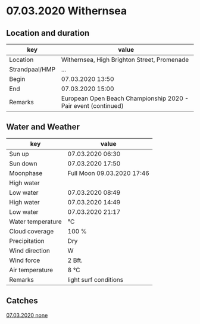 # 07.03.2020 Withernsea

## Location and duration

key | value |
----|-------|
Location | Withernsea, High Brighton Street, Promenade |
Strandpaal/HMP | ... |
Begin | 07.03.2020  13:50 |
End | 07.03.2020  15:00 |
Remarks | European Open Beach Championship 2020 - Pair event (continued) |

## Water and Weather

key | value |
----|-------|
Sun up | 07.03.2020  06:30 |
Sun down | 07.03.2020  17:50 |
Moonphase | Full Moon 09.03.2020  17:46 |
High water | |
Low water | 07.03.2020  08:49 |
High water | 07.03.2020  14:49 |
Low water | 07.03.2020  21:17 |
Water temperature | °C |
Cloud coverage | 100 % |
Precipitation | Dry |
Wind direction | W |
Wind force | 2 Bft. |
Air temperature | 8 °C |
Remarks | light surf conditions |

## Catches

[07.03.2020 none](catches/template_none.md)
